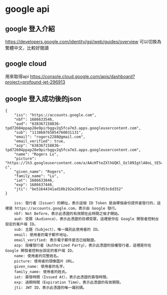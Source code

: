 # google api

## google 登入介紹
https://developers.google.com/identity/gsi/web/guides/overview
可以切換為繁體中文，比較好閱讀

## google cloud
用來取得api
https://console.cloud.google.com/apis/dashboard?project=profound-jet-296913


## google 登入成功後的json
```
{
    "iss": "https://accounts.google.com",
    "nbf": 1686633546,
    "aud": "638367158836-tpd72604ppap28e9pirbggv2q5fca7m3.apps.googleusercontent.com",
    "sub": "113868765054760031131",
    "email": "rogers2288@gmail.com",
    "email_verified": true,
    "azp": "638367158836-tpd72604ppap28e9pirbggv2q5fca7m3.apps.googleusercontent.com",
    "name": "Rogers Lu",
    "picture": "https://lh3.googleusercontent.com/a/AAcHTteZXlhUQKl_Ozl09IgtlA0oL_tE54MZtqP5Z5gnCYk=s96-c",
    "given_name": "Rogers",
    "family_name": "Lu",
    "iat": 1686633846,
    "exp": 1686637446,
    "jti": "be51644341ad10b192e205ce7aec757d53c6d352"
}
```

```
    iss: 發行者（Issuer）的網址，表示這個 ID Token 是由哪個身份提供者發行的，這裡是 https://accounts.google.com，表示由 Google 發行。
    nbf: Not Before，表示此憑證的有效期在此時間之後才開始。
    aud: 受眾（Audience），表示此憑證的目標受眾，這裡是你在 Google 開發者控制台設定的客戶端 ID。
    sub: 主題（Subject），唯一識別此使用者的 ID。
    email: 使用者的電子郵件地址。
    email_verified: 表示電子郵件是否已經驗證。
    azp: 授權發行者（Authorized Party），表示此憑證的授權發行者，這裡是你在 Google 開發者控制台設定的客戶端 ID。
    name: 使用者的完整姓名。
    picture: 使用者的頭像圖片 URL。
    given_name: 使用者的名字。
    family_name: 使用者的姓氏。
    iat: 簽發時間（Issued At），表示此憑證的簽發時間。
    exp: 過期時間（Expiration Time），表示此憑證的有效期限。
    jti: JWT ID，表示此憑證的唯一識別碼。
```